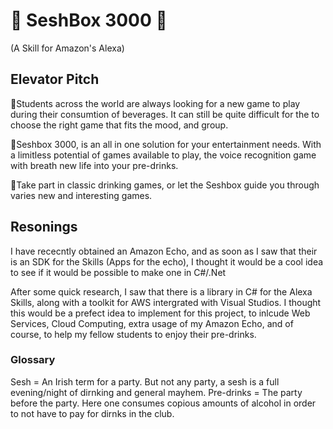 #  :dancers: SeshBox 3000 :dancers:
(A Skill for Amazon's Alexa)

## Elevator Pitch

:beers:Students across the world are always looking for a new game to play during their consumtion of beverages. It can still be quite difficult for the to choose the right game that fits the mood, and group.

:beers:Seshbox 3000, is an all in one solution for your entertainment needs. With a limitless potential of games available to play, the voice recognition game with breath new life into your pre-drinks.

:beers:Take part in classic drinking games, or let the Seshbox guide you through varies new and interesting games.

## Resonings

I have rececntly obtained an Amazon Echo, and as soon as I saw that their is an SDK for the Skills (Apps for the echo), I thought it would be a cool idea to see if it would be possible to make one in C#/.Net

After some quick research, I saw that there is a library in C# for the Alexa Skills, along with a toolkit for AWS intergrated with Visual Studios. I thought this would be a prefect idea to implement for this project, to inlcude Web Services, Cloud Computing, extra usage of my Amazon Echo, and of course, to help my fellow students to enjoy their pre-drinks.

### Glossary

Sesh = An Irish term for a party. But not any party, a sesh is a full evening/night of dirnking and general mayhem.
Pre-drinks = The party before the party. Here one consumes copious amounts of alcohol in order to not have to pay for dirnks in the club.
